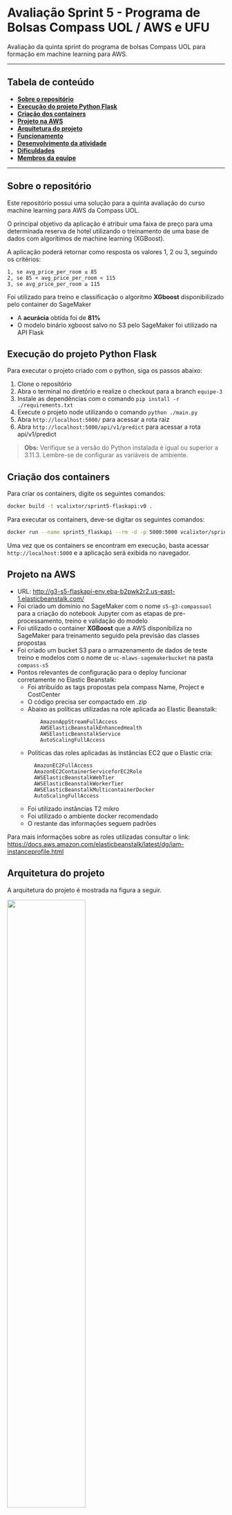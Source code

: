 # Avaliação Sprint 5 - Programa de Bolsas Compass UOL / AWS e UFU

Avaliação da quinta sprint do programa de bolsas Compass UOL para formação em machine learning para AWS.

*******
## **Tabela de conteúdo**
  - [**Sobre o repositório**](#repositorio)
  - [**Execução do projeto Python Flask**](#execucao)
  - [**Criação dos containers**](#containers)
  - [**Projeto na AWS**](#aws)
  - [**Arquitetura do projeto**](#arquitetura)
  - [**Funcionamento**](#funcionamento)
  - [**Desenvolvimento da atividade**](#desenvolvimento)
  - [**Dificuldades**](#dificuldades)
  - [**Membros da equipe**](#membros)

*******

<div id="repositorio"/>

## **Sobre o repositório**

Este repositório possui uma solução para a quinta avaliação do curso machine learning para AWS da Compass UOL.  

O principal objetivo da aplicação é atribuir uma faixa de preço para uma determinada reserva de hotel utilizando o treinamento de uma base de dados com algorítimos de machine learning (XGBoost).  

A aplicação poderá retornar como resposta os valores 1, 2 ou 3, seguindo os critérios:  

```
1, se avg_price_per_room ≤ 85
2, se 85 < avg_price_per_room < 115
3, se avg_price_per_room ≥ 115
```

Foi utilizado para treino e classificação o algorítmo **XGboost** disponibilizado pelo container do SageMaker
  - A **acurácia** obtida foi de **81%**
  - O modelo binário xgboost salvo no S3 pelo SageMaker foi utilizado na API Flask

<div id= "execucao"/>

## **Execução do projeto Python Flask**

Para executar o projeto criado com o python, siga os passos abaixo:

1. Clone o repositório
2. Abra o terminal no diretório e realize o checkout para a branch `equipe-3`
3. Instale as dependências com o comando `pip install -r ./requirements.txt`
4. Execute o projeto node utilizando o comando `python ./main.py`
6. Abra `http://localhost:5000/` para acessar a rota raiz
7. Abra `http://localhost:5000/api/v1/predict` para acessar a rota api/v1/predict

>**Obs:** Verifique se a versão do Python instalada é igual ou superior a 3.11.3. Lembre-se de configurar as variáveis de ambiente.

<div id= "containers"/>

## **Criação dos containers**

Para criar os containers, digite os seguintes comandos:

``` Bash
docker build -t vcalixtor/sprint5-flaskapi:v0 .
```

Para executar os containers, deve-se digitar os seguintes comandos:

``` Bash
docker run --name sprint5_flaskapi --rm -d -p 5000:5000 vcalixtor/sprint5-flaskapi:v0
```

Uma vez que os containers se encontram em execução, basta acessar `http://localhost:5000` e a aplicação será exibida no navegador.

<div id= "aws"/>

## **Projeto na AWS**

- URL: http://g3-s5-flaskapi-env.eba-b2pwk2r2.us-east-1.elasticbeanstalk.com/
- Foi criado um domínio no SageMaker com o nome `s5-g3-compassuol` para a criação do notebook Jupyter com as etapas de pre-processamento, treino e validação do modelo
- Foi utilizado o container **XGBoost** que a AWS disponibiliza no SageMaker para treinamento  seguido pela previsão das classes propostas
- Foi criado um bucket S3 para o armazenamento de dados de teste treino e modelos com o nome de `uc-mlaws-sagemakerbucket` na pasta `compass-s5`
- Pontos relevantes de configuração para o deploy funcionar corretamente no Elastic Beanstalk:
  - Foi atribuído as tags propostas pela compass Name, Project e CostCenter
  - O código precisa ser compactado em .zip
  - Abaixo as políticas utilizadas na role aplicada ao Elastic Beanstalk:
    ```
        AmazonAppStreamFullAccess
        AWSElasticBeanstalkEnhancedHealth
        AWSElasticBeanstalkService
        AutoScalingFullAccess
    ```
  - Politicas das roles aplicadas às instâncias EC2 que o Elastic cria:
    ```
      AmazonEC2FullAccess
      AmazonEC2ContainerServiceforEC2Role
      AWSElasticBeanstalkWebTier
      AWSElasticBeanstalkWorkerTier
      AWSElasticBeanstalkMulticontainerDocker
      AutoScalingFullAccess
    ```
  - Foi utilizado instâncias T2 mikro
  - Foi utilizado o ambiente docker recomendado
  - O restante das informações seguem padrões

Para mais informações sobre as roles utilizadas consultar o link: https://docs.aws.amazon.com/elasticbeanstalk/latest/dg/iam-instanceprofile.html

<div id="arquitetura"/>
  
## **Arquitetura do projeto**

A arquitetura do projeto é mostrada na figura a seguir.

<img src="images/architecture.png" width="60%">

<div id= "funcionamento"/>

## **Funcionamento**

**1. Importando as bibliotecas necessárias:**

`Flask` para criar a aplicação web.  
`request` para lidar com as requisições HTTP recebidas pelo servidor.  
`XgboostPredictor` é uma classe que representa um modelo XGBoost para fazer previsões.

**2. Criando uma instância do modelo XGBoost:**

`xgboost_model = XgboostPredictor()` cria uma instância da classe `XgboostPredictor`, que contém o modelo treinado e os métodos para fazer as previsões.

**3. Criando a aplicação Flask:**

`app = Flask(__name__)` cria uma instância da aplicação Flask.

**4. Definindo as rotas:**

`@app.route('/')` define a rota raiz da aplicação.  
`@app.route('/api/v1/predict', methods=['POST'])` define a rota /api/v1/predict da aplicação.
* Essa rota aceita apenas requisições POST.
* A função post_prediction() recebe os dados da requisição usando request.get_json() e passa esses dados como argumento para o método predict() do modelo XGBoost.
* O resultado da previsão é retornado como uma resposta JSON.

**5. Executando o servidor:**

`app.run(host='0.0.0.0', port=5000)` inicia o servidor Flask na porta 5000 e faz com que ele esteja disponível para receber as requisições.
* Para testar, você pode enviar uma requisição POST para http://localhost:5000/api/v1/predict com os dados necessários para a previsão. Exemplo do corpo da requisição:
```
{
    "no_of_adults": "2",
    "no_of_children": "0",
    "no_of_weekend_nights": "0",
    "no_of_week_nights": "2",
    "type_of_meal_plan": "Meal Plan 1",
    "required_car_parking_space": "0",
    "room_type_reserved": "Room_Type 1",
    "lead_time": "72",
    "arrival_year": "2018",
    "arrival_month": "10",
    "arrival_date": "7",
    "market_segment_type": "Offline",
    "repeated_guest": "0",
    "no_of_previous_cancellations": "0",
    "no_of_previous_bookings_not_canceled": "0",
    "avg_price_per_room": "85.5",
    "no_of_special_requests": "0"
}
```
*  O resultado será retornado como uma resposta JSON. Exemplo:
 ```
{
    "result": 2
}
```
* Sobre o **input de dados**
  - Campos com valores numéricos devem ser enviados pelo usuário e são checados se existem e se são strings numéricas ou se são númericos, caso contrário, um erro será enviado
  - Campos categóricos são opcionais, caso o valor não seja enviado todos os seus dummies serão considerados 0

<div id= "desenvolvimento"/>

## **Desenvolvimento da atividade**

Inicialmente o repositório da sprint foi clonado e uma nova branch foi criada com o nome `equipe-3`.  
Após esta etapa, criamos o notebook no Amazon SageMaker:  

**1. Data Visualization and Preprocessing:**
   - Nesta etapa foi feita a análise dos dados, a identificação de quais dados seriam relevantes e o pré-processamento das informações.

**2. SageMaker Configuration:**
   - Nesta etapa foi feita a configuração do ambiente do Amazon SageMaker.

**3. Training:**
   - Nesta etapa, com os dados já pré-processados, foi realizado o treinamento do modelo com o XGBoost.

**4. Validation:**
   - Após o treinamento, foi feita a validação do desempenho do modelo e a atribuição de valores (1, 2 ou 3) para cada resultado, conforme os critérios citados [aqui](#repositorio).

**5. Database Export to JSON for Client-Side Testing:**
   - Nesta etapa os dados treinados foram exportados para o formato JSON para serem utilizados pelo cliente.


<div id= "dificuldades"/>

## **Dificuldades**

Não houveram dificuldades que impediram o desenvolvimento do projeto, porém algumas ocorrências devem ser destacadas:

- Foi testado uma rede neural que apresentou 72% de acurácia que foi substituída pelo xgboost por ter 81%. O desenvolvimento tomou um grande tempo da equipe
- Foi necessário algumas horas de estudo para o uso do modelo criado pelo XGboost da AWS no servidor Flask

<div id= "membros"/>

## **Membros da equipe**

- Ana Barbara Campos Conti
- Igor Blanco Toneti
- Guilherme Kameoka
- Vinicius Calixto Rocha

